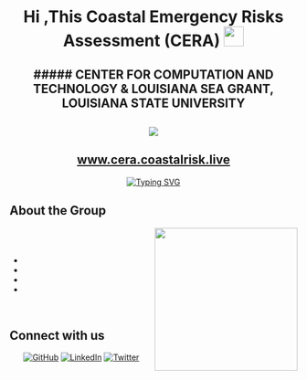 <h1 align="center">Hi ,This Coastal Emergency Risks Assessment (CERA) <img src="https://media.giphy.com/media/hvRJCLFzcasrR4ia7z/giphy.gif" width="35"></h1>
<h2 align="center">
##### CENTER FOR COMPUTATION AND TECHNOLOGY & LOUISIANA SEA GRANT, LOUISIANA STATE UNIVERSITY</a>
</p>
</h2>
<h2 align="center">
	<img src="https://media.licdn.com/dms/image/C560BAQGdFJ6mMr8N7Q/company-logo_200_200/0/1622550830954?e=1696464000&v=beta&t=cHuv77ZEOT4xgb2SGj6K6lxRy6inbQ4qWLZ0BZm5kec">  
</h2>
<h2 align="center">
    <a href="https://cera.coastalrisk.live/">www.cera.coastalrisk.live</a>
</h2>
<p align="center">
  <a href="https://git.io/typing-svg"><img src="https://readme-typing-svg.demolab.com?font=Fira+Code&size=25&duration=4000&pause=1000&color=42BBE6&background=42BBE600&multiline=true&width=435&height=100-&lines=VISUALIZE%3A+the+numbers.;ASSESS%3A+the+situation.;DECIDE%3A+the+next+move." alt="Typing SVG" /></a>
</p>


	
##  About the Group

<picture> <img align="right" src="https://github.com/7oSkaaa/7oSkaaa/blob/main/Images/Right_Side.gif?raw=true" width = 250px></picture>

<br><br>

- 
-
-
- 
<br>


## Connect with us
<p align="center">
	<a href="https://github.com/CERA-GROUP"><img src="https://img.shields.io/badge/GitHub-100000?style=for-the-badge&logo=github&logoColor=white" alt="GitHub"/></a>
	<a href="https://www.linkedin.com/company/coastal-emergency-risks-assessment/"><img src=https://img.shields.io/badge/LinkedIn-0077B5?style=for-the-badge&logo=linkedin&logoColor=white" alt="LinkedIn"/></a>
    <a href="https://twitter.com/CERAStormSurge"><img src="https://img.shields.io/badge/Twitter-1DA1F2?style=for-the-badge&logo=twitter&logoColor=white" alt="Twitter"/></a>
</p>
